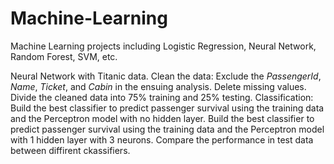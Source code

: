 # Machine-Learning
Machine Learning projects including Logistic Regression, Neural Network, Random Forest, SVM, etc.

Neural Network with Titanic data.
Clean the data: 
Exclude the _PassengerId_, _Name_, _Ticket_, and _Cabin_ in the ensuing analysis.
Delete missing values.
Divide the cleaned data into 75% training and 25% testing.
Classification:
Build the best classifier to predict passenger survival using the training data and the Perceptron model with no hidden layer.
Build the best classifier to predict passenger survival using the training data and the Perceptron model with 1 hidden layer with 3 neurons.
Compare the performance in test data between diffirent ckassifiers.
